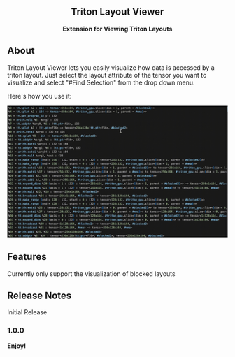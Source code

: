 <h2 align="center"><br>Triton Layout Viewer</h2>
<p align="center"><strong>Extension for Viewing Triton Layouts</strong></p>

## About

Triton Layout Viewer lets you easily visualize how data is accessed by a triton layout. Just select the layout attribute of the tensor you want to visualize and select "#Find Selection" from the drop down menu.

Here's how you use it:

![Example Usage](https://github.com/hmalgewatta/tritonlayoutviewer/raw/main/media/Usage.gif)


## Features

Currently only support the visualization of blocked layouts

## Release Notes

Initial Release

### 1.0.0


**Enjoy!**
